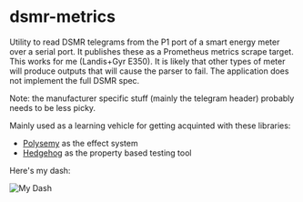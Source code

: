 # dsmr-metrics

Utility to read DSMR telegrams from the P1 port of a smart energy meter over a serial port. It publishes these as a Prometheus metrics scrape target. This works for me (Landis+Gyr E350). It is likely that other types of meter will produce outputs that will cause the parser to fail. The application does not implement the full DSMR spec. 

Note: the manufacturer specific stuff (mainly the telegram header) probably needs to be less picky. 

Mainly used as a learning vehicle for getting acquinted with these libraries:

* [Polysemy](https://hackage.haskell.org/package/polysemy) as the effect system
* [Hedgehog](https://hackage.haskell.org/package/hedgehog) as the property based testing tool

Here's my dash:

![My Dash](images/dsmr-metrics-dash.png?raw=true "My Dash")